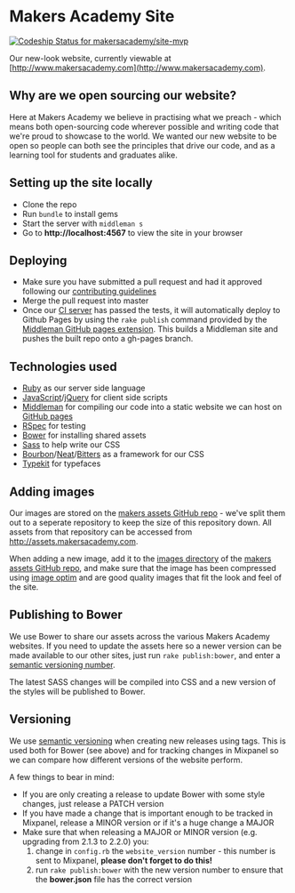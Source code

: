 # Makers Academy Site

[ ![Codeship Status for makersacademy/site-mvp](https://codeship.com/projects/e5781160-fcad-0132-3d45-5a06a30fe976/status?branch=master)](https://codeship.com/projects/87550)

Our new-look website, currently viewable at [http://www.makersacademy.com](http://www.makersacademy.com).

## Why are we open sourcing our website?

Here at Makers Academy we believe in practising what we preach - which means both open-sourcing code wherever possible and writing code that we're proud to showcase to the world. We wanted our new website to be open so people can both see the principles that drive our code, and as a learning tool for students and graduates alike.

## Setting up the site locally

* Clone the repo
* Run `bundle` to install gems
* Start the server with `middleman s`
* Go to __http://localhost:4567__ to view the site in your browser

## Deploying

* Make sure you have submitted a pull request and had it approved following our [contributing guidelines](https://github.com/makersacademy/site-mvp/blob/master/CONTRIBUTING.md)
* Merge the pull request into master
* Once our [CI server](https://codeship.com/projects/87550) has passed the tests, it will automatically deploy to Github Pages by using the `rake publish` command provided by the [Middleman GitHub pages extension](https://github.com/neo/middleman-gh-pages). This builds a Middleman site and pushes the built repo onto a gh-pages branch.

## Technologies used

* [Ruby](https://www.ruby-lang.org/en/) as our server side language
* [JavaScript](https://developer.mozilla.org/en-US/docs/Web/JavaScript)/[jQuery](http://jquery.com/) for client side scripts
* [Middleman](https://middlemanapp.com/) for compiling our code into a static website we can host on [GitHub pages](https://pages.github.com/)
* [RSpec](http://rspec.info/) for testing
* [Bower](http://bower.info/) for installing shared assets
* [Sass](http://sass-lang.com/) to help write our CSS
* [Bourbon](http://bourbon.io/)/[Neat](http://neat.bourbon.io/)/[Bitters](http://bitters.bourbon.io/) as a framework for our CSS
* [Typekit](http://typekit.com) for typefaces

## Adding images

Our images are stored on the [makers assets GitHub repo](https://github.com/makersacademy/makers-assets) - we've split them out to a seperate repository to keep the size of this repository down. All assets from that repository can be accessed from http://assets.makersacademy.com.

When adding a new image, add it to the [images directory](https://github.com/makersacademy/makers-assets/tree/gh-pages/images) of the [makers assets GitHub repo](https://github.com/makersacademy/makers-assets), and make sure that the image has been compressed using [image optim](https://imageoptim.com/) and are good quality images that fit the look and feel of the site.

## Publishing to Bower

We use Bower to share our assets across the various Makers Academy websites. If
you need to update the assets here so a newer version can be made available to
our other sites, just run `rake publish:bower`, and enter a [semantic versioning
number](http://semver.org/).

The latest SASS changes will be compiled into CSS and a new version of the styles will be published to Bower.

## Versioning

We use [semantic versioning](http://semver.org) when creating new releases using
tags. This is used both for Bower (see above) and for tracking changes in
Mixpanel so we can compare how different versions of the website perform.

A few things to bear in mind:

- If you are only creating a release to update Bower with some style changes,
  just release a PATCH version
- If you have made a change that is important enough to be tracked in Mixpanel,
  release a MINOR version or if it's a huge change a MAJOR
- Make sure that when releasing a MAJOR or MINOR version (e.g. upgrading from 2.1.3 to 2.2.0) you:
  1. change in `config.rb` the `website_version` number - this number is sent to Mixpanel, **please don't forget to do this!**
  2. run `rake publish:bower` with the new version number to ensure that the **bower.json** file has the correct version
